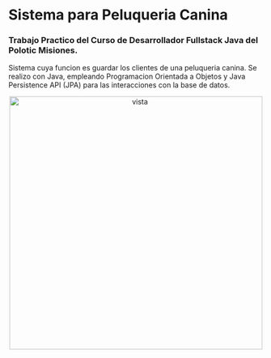 # Sistema para Peluqueria Canina
### Trabajo Practico del Curso de Desarrollador Fullstack Java del Polotic Misiones.

Sistema cuya funcion es guardar los clientes de una peluqueria canina. Se realizo con Java, empleando Programacion Orientada a Objetos y Java Persistence API (JPA) para las interacciones con la base de datos.

<div align="center" >
<img width="500px" alt="vista" src="https://user-images.githubusercontent.com/75265449/147792747-e2410fb1-f0c9-4f98-af97-85795837947a.png">
</div>

